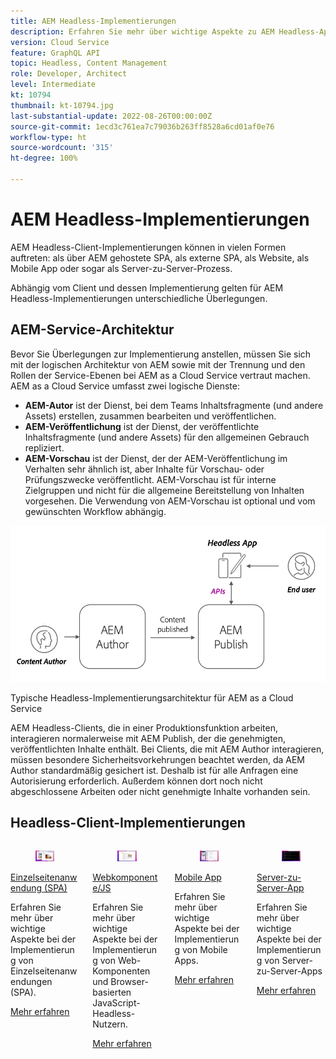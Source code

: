 ```yaml
---
title: AEM Headless-Implementierungen
description: Erfahren Sie mehr über wichtige Aspekte zu AEM Headless-App-Implementierungen.
version: Cloud Service
feature: GraphQL API
topic: Headless, Content Management
role: Developer, Architect
level: Intermediate
kt: 10794
thumbnail: kt-10794.jpg
last-substantial-update: 2022-08-26T00:00:00Z
source-git-commit: 1ecd3c761ea7c79036b263ff8528a6cd01af0e76
workflow-type: ht
source-wordcount: '315'
ht-degree: 100%

---
```



# AEM Headless-Implementierungen

AEM Headless-Client-Implementierungen können in vielen Formen auftreten: als über AEM gehostete SPA, als externe SPA, als Website, als Mobile App oder sogar als Server-zu-Server-Prozess.

Abhängig vom Client und dessen Implementierung gelten für AEM Headless-Implementierungen unterschiedliche Überlegungen.

## AEM-Service-Architektur

Bevor Sie Überlegungen zur Implementierung anstellen, müssen Sie sich mit der logischen Architektur von AEM sowie mit der Trennung und den Rollen der Service-Ebenen bei AEM as a Cloud Service vertraut machen. AEM as a Cloud Service umfasst zwei logische Dienste:

+ __AEM-Autor__ ist der Dienst, bei dem Teams Inhaltsfragmente (und andere Assets) erstellen, zusammen bearbeiten und veröffentlichen.
+ __AEM-Veröffentlichung__ ist der Dienst, der veröffentlichte Inhaltsfragmente (und andere Assets) für den allgemeinen Gebrauch repliziert.
+ __AEM-Vorschau__ ist der Dienst, der der AEM-Veröffentlichung im Verhalten sehr ähnlich ist, aber Inhalte für Vorschau- oder Prüfungszwecke veröffentlicht. AEM-Vorschau ist für interne Zielgruppen und nicht für die allgemeine Bereitstellung von Inhalten vorgesehen. Die Verwendung von AEM-Vorschau ist optional und vom gewünschten Workflow abhängig.

![AEM-Service-Architektur](./assets/overview/aem-service-architecture.png)

Typische Headless-Implementierungsarchitektur für AEM as a Cloud Service

AEM Headless-Clients, die in einer Produktionsfunktion arbeiten, interagieren normalerweise mit AEM Publish, der die genehmigten, veröffentlichten Inhalte enthält. Bei Clients, die mit AEM Author interagieren, müssen besondere Sicherheitsvorkehrungen beachtet werden, da AEM Author standardmäßig gesichert ist. Deshalb ist für alle Anfragen eine Autorisierung erforderlich. Außerdem können dort noch nicht abgeschlossene Arbeiten oder nicht genehmigte Inhalte vorhanden sein.

## Headless-Client-Implementierungen

<div class="columns is-multiline">
    <!-- Single-page App (SPA) -->
    <div class="column is-half-tablet is-half-desktop is-one-third-widescreen" aria-label="Single-page App (SPA)" tabindex="0">
       <div class="card">
           <div class="card-image">
               <figure class="image is-16by9">
                   <a href="./spa.md" title="Einzelseitenanwendung (SPA)" tabindex="-1">
                       <img class="is-bordered-r-small" src="./assets/spa/spa-card.png" alt="Einzelseitenanwendungen (SPA)">
                   </a>
               </figure>
           </div>
           <div class="card-content is-padded-small">
               <div class="content">
                   <p class="headline is-size-6 has-text-weight-bold"><a href="./spa.md" title="Einzelseitenanwendung (SPA)">Einzelseitenanwendung (SPA)</a></p>
                   <p class="is-size-6">Erfahren Sie mehr über wichtige Aspekte bei der Implementierung von Einzelseitenanwendungen (SPA).</p>
                   <a href="./spa.md" class="spectrum-Button spectrum-Button--outline spectrum-Button--primary spectrum-Button--sizeM">
                       <span class="spectrum-Button-label has-no-wrap has-text-weight-bold">Mehr erfahren</span>
                   </a>
               </div>
           </div>
       </div>
    </div>
<!-- Web component/JS -->
<div class="column is-half-tablet is-half-desktop is-one-third-widescreen" aria-label="Web component/JS" tabindex="0">
   <div class="card">
       <div class="card-image">
           <figure class="image is-16by9">
               <a href="./web-component.md" title="Webkomponente/JS" tabindex="-1">
                   <img class="is-bordered-r-small" src="./assets/web-component/web-component-card.png" alt="Webkomponente/JS">
               </a>
           </figure>
       </div>
       <div class="card-content is-padded-small">
           <div class="content">
               <p class="headline is-size-6 has-text-weight-bold"><a href="./web-component.md" title="Webkomponente/JS">Webkomponente/JS</a></p>
               <p class="is-size-6">Erfahren Sie mehr über wichtige Aspekte bei der Implementierung von Web-Komponenten und Browser-basierten JavaScript-Headless-Nutzern.</p>
               <a href="./web-component.md" class="spectrum-Button spectrum-Button--outline spectrum-Button--primary spectrum-Button--sizeM">
                   <span class="spectrum-Button-label has-no-wrap has-text-weight-bold">Mehr erfahren</span>
               </a>
           </div>
       </div>
   </div>
</div>
<!-- Mobile apps -->
<div class="column is-half-tablet is-half-desktop is-one-third-widescreen" aria-label="Mobile apps" tabindex="0">
   <div class="card">
       <div class="card-image">
           <figure class="image is-16by9">
               <a href="./mobile.md" title="Mobile Apps" tabindex="-1">
                   <img class="is-bordered-r-small" src="./assets/mobile/mobile-card.png" alt="Mobile Apps">
               </a>
           </figure>
       </div>
       <div class="card-content is-padded-small">
           <div class="content">
               <p class="headline is-size-6 has-text-weight-bold"><a href="./mobile.md" title="Mobile Apps">Mobile App</a></p>
               <p class="is-size-6">Erfahren Sie mehr über wichtige Aspekte bei der Implementierung von Mobile Apps.</p>
               <a href="./mobile.md" class="spectrum-Button spectrum-Button--outline spectrum-Button--primary spectrum-Button--sizeM">
                    <span class="spectrum-Button-label has-no-wrap has-text-weight-bold">Mehr erfahren</span>
                  </a>
           </div>
       </div>
   </div>
</div>
<!-- Server-to-server apps -->
<div class="column is-half-tablet is-half-desktop is-one-third-widescreen" aria-label="Server-to-server apps" tabindex="0">
   <div class="card">
       <div class="card-image">
           <figure class="image is-16by9">
               <a href="./server-to-server.md" title="Server-zu-Server-Apps" tabindex="-1">
                   <img class="is-bordered-r-small" src="./assets/server-to-server/server-to-server-card.png" alt="Server-zu-Server-Apps">
               </a>
           </figure>
       </div>
       <div class="card-content is-padded-small">
           <div class="content">
               <p class="headline is-size-6 has-text-weight-bold"><a href="./server-to-server.md" title="Server-zu-Server-Apps">Server-zu-Server-App</a></p>
               <p class="is-size-6">Erfahren Sie mehr über wichtige Aspekte bei der Implementierung von Server-zu-Server-Apps</p>
               <a href="./server-to-server.md" class="spectrum-Button spectrum-Button--outline spectrum-Button--primary spectrum-Button--sizeM">
                   <span class="spectrum-Button-label has-no-wrap has-text-weight-bold">Mehr erfahren</span>
                </a>
           </div>
       </div>
   </div>
</div>
</div>